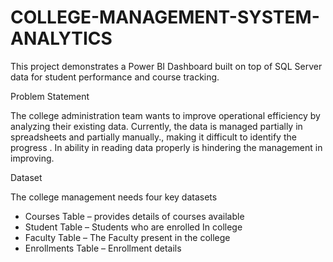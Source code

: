 # COLLEGE-MANAGEMENT-SYSTEM-ANALYTICS

This project demonstrates a Power BI Dashboard built on top of SQL Server data for student performance and course tracking.

Problem Statement 

The college administration team wants to improve operational efficiency  by analyzing their existing data. Currently, the data is managed partially in spreadsheets and partially manually., making it difficult to identify the progress . In ability in reading data properly is hindering the management in improving.

Dataset

The college management   needs four key datasets  
* Courses Table – provides details of courses available
* Student Table – Students who are enrolled In college
* Faculty Table – The Faculty present in the college
* Enrollments Table – Enrollment details 
